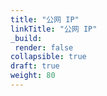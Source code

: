 ```yaml
---
title: "公网 IP"
linkTitle: "公网 IP"
_build:
 render: false 
collapsible: true
draft: true
weight: 80
---
```

